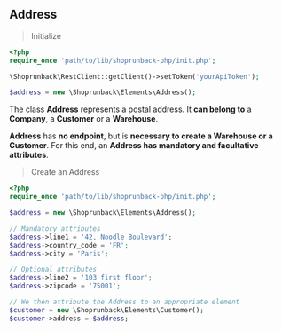 ## Address

> Initialize

```php
<?php
require_once 'path/to/lib/shoprunback-php/init.php';

\Shoprunback\RestClient::getClient()->setToken('yourApiToken');

$address = new \Shoprunback\Elements\Address();
```

The class **Address** represents a postal address. It **can belong to** a **Company**, a **Customer** or a **Warehouse**.

**Address** has **no endpoint**, but is **necessary to create a Warehouse or a Customer**. For this end, an **Address has mandatory and facultative attributes**.

> Create an Address

```php
<?php
require_once 'path/to/lib/shoprunback-php/init.php';

$address = new \Shoprunback\Elements\Address();

// Mandatory attributes
$address->line1 = '42, Noodle Boulevard';
$address->country_code = 'FR';
$address->city = 'Paris';

// Optional attributes
$address->line2 = '103 first floor';
$address->zipcode = '75001';

// We then attribute the Address to an appropriate element
$customer = new \Shoprunback\Elements\Customer();
$customer->address = $address;
```
